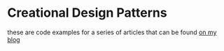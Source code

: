 # Creational Design Patterns

these are code examples for a series of articles that can be found [on my blog](https://codyloyd.com/category/javascript/design-patterns/)